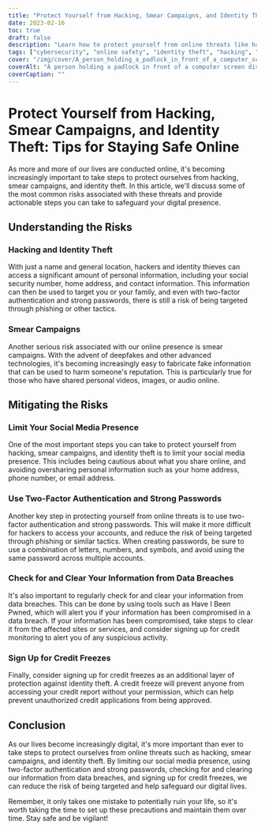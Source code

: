 ```yaml
---
title: "Protect Yourself from Hacking, Smear Campaigns, and Identity Theft: Tips for Staying Safe Online"
date: 2023-02-16
toc: true
draft: false
description: "Learn how to protect yourself from online threats like hacking, smear campaigns, and identity theft with these helpful tips."
tags: ["cybersecurity", "online safety", "identity theft", "hacking", "smear campaigns", "social media", "passwords", "two-factor authentication", "credit freeze"]
cover: "/img/cover/A_person_holding_a_padlock_in_front_of_a_computer_screen.png"
coverAlt: "A person holding a padlock in front of a computer screen displaying a message that says Protected"
coverCaption: ""
---
```



# Protect Yourself from Hacking, Smear Campaigns, and Identity Theft: Tips for Staying Safe Online

As more and more of our lives are conducted online, it's becoming increasingly important to take steps to protect ourselves from hacking, smear campaigns, and identity theft. In this article, we'll discuss some of the most common risks associated with these threats and provide actionable steps you can take to safeguard your digital presence.

## Understanding the Risks

### Hacking and Identity Theft

With just a name and general location, hackers and identity thieves can access a significant amount of personal information, including your social security number, home address, and contact information. This information can then be used to target you or your family, and even with two-factor authentication and strong passwords, there is still a risk of being targeted through phishing or other tactics.

### Smear Campaigns

Another serious risk associated with our online presence is smear campaigns. With the advent of deepfakes and other advanced technologies, it's becoming increasingly easy to fabricate fake information that can be used to harm someone's reputation. This is particularly true for those who have shared personal videos, images, or audio online.

## Mitigating the Risks

### Limit Your Social Media Presence

One of the most important steps you can take to protect yourself from hacking, smear campaigns, and identity theft is to limit your social media presence. This includes being cautious about what you share online, and avoiding oversharing personal information such as your home address, phone number, or email address.

### Use Two-Factor Authentication and Strong Passwords

Another key step in protecting yourself from online threats is to use two-factor authentication and strong passwords. This will make it more difficult for hackers to access your accounts, and reduce the risk of being targeted through phishing or similar tactics. When creating passwords, be sure to use a combination of letters, numbers, and symbols, and avoid using the same password across multiple accounts.

### Check for and Clear Your Information from Data Breaches

It's also important to regularly check for and clear your information from data breaches. This can be done by using tools such as Have I Been Pwned, which will alert you if your information has been compromised in a data breach. If your information has been compromised, take steps to clear it from the affected sites or services, and consider signing up for credit monitoring to alert you of any suspicious activity.

### Sign Up for Credit Freezes

Finally, consider signing up for credit freezes as an additional layer of protection against identity theft. A credit freeze will prevent anyone from accessing your credit report without your permission, which can help prevent unauthorized credit applications from being approved.

## Conclusion

As our lives become increasingly digital, it's more important than ever to take steps to protect ourselves from online threats such as hacking, smear campaigns, and identity theft. By limiting our social media presence, using two-factor authentication and strong passwords, checking for and clearing our information from data breaches, and signing up for credit freezes, we can reduce the risk of being targeted and help safeguard our digital lives.

Remember, it only takes one mistake to potentially ruin your life, so it's worth taking the time to set up these precautions and maintain them over time. Stay safe and be vigilant!
